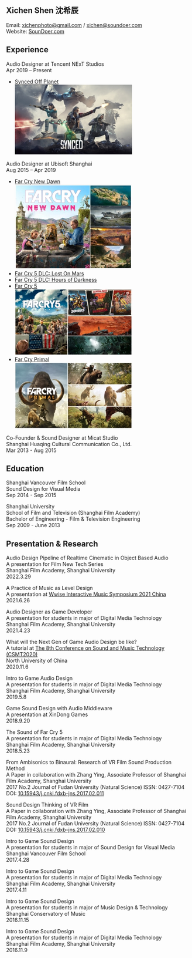 ## Xichen Shen 沈希辰

Email: xichenphoto@gmail.com / xichen@soundoer.com  
Website: [SounDoer.com](https://soundoer.com/)

## Experience

Audio Designer at Tencent NExT Studios  
Apr 2019 – Present  
- [Synced Off Planet](https://www.syncedthegame.com/)  
![Game_Synced](./asset/Game_Synced_320.jpg)

Audio Designer at Ubisoft Shanghai  
Aug 2015 – Apr 2019  
- [Far Cry New Dawn](https://en.wikipedia.org/wiki/Far_Cry_New_Dawn)  
![Game_FarCryNewDawn](./asset/Game_FarCryNewDawn_320.jpg)
- [Far Cry 5 DLC: Lost On Mars](https://en.wikipedia.org/wiki/Far_Cry_5#Downloadable_content)  
- [Far Cry 5 DLC: Hours of Darkness](https://en.wikipedia.org/wiki/Far_Cry_5#Downloadable_content)
- [Far Cry 5](https://en.wikipedia.org/wiki/Far_Cry_5)  
![Game_FarCry5](./asset/Game_FarCry5_320.jpg)
- [Far Cry Primal](https://en.wikipedia.org/wiki/Far_Cry_Primal)  
![Game_FarCryPrimal](./asset/Game_FarCryPrimal_320.jpg)

Co-Founder & Sound Designer at Micat Studio  
Shanghai Huaqing Cultural Communication Co., Ltd.  
Mar 2013 - Aug 2015

## Education

Shanghai Vancouver Film School  
Sound Design for Visual Media  
Sep 2014 - Sep 2015

Shanghai University  
School of Film and Television (Shanghai Film Academy)  
Bachelor of Engineering - Film & Television Engineering  
Sep 2009 - June 2013

## Presentation & Research

Audio Design Pipeline of Realtime Cinematic in Object Based Audio  
A presentation for Film New Tech Series  
Shanghai Film Academy, Shanghai University  
2022.3.29

A Practice of Music as Level Design  
A presentation at [Wwise Interactive Music Symposium 2021 China](https://info.audiokinetic.com/zh-cn/wwise-interactive-music-symposium-2021-china)  
2021.6.26

Audio Designer as Game Developer  
A presentation for students in major of Digital Media Technology  
Shanghai Film Academy, Shanghai University  
2021.4.23

What will the Next Gen of Game Audio Design be like?  
A tutorial at [The 8th Conference on Sound and Music Technology (CSMT2020)](http://www.csmcw-csmt.cn/csmt2020.html)  
North University of China  
2020.11.6

Intro to Game Audio Design  
A presentation for students in major of Digital Media Technology  
Shanghai Film Academy, Shanghai University  
2019.5.8

Game Sound Design with Audio Middleware  
A presentation at XinDong Games  
2018.9.20

The Sound of Far Cry 5  
A presentation for students in major of Digital Media Technology  
Shanghai Film Academy, Shanghai University  
2018.5.23

From Ambisonics to Binaural: Research of VR Film Sound Production Method  
A Paper in collaboration with Zhang Ying, Associate Professor of Shanghai Film Academy, Shanghai University  
2017 No.2 Journal of Fudan University (Natural Science) ISSN: 0427-7104  
DOI: [10.15943/j.cnki.fdxb-jns.2017.02.011](https://www.cnki.net/kcms/doi/10.15943/j.cnki.fdxb-jns.2017.02.011.html)

Sound Design Thinking of VR Film  
A Paper in collaboration with Zhang Ying, Associate Professor of Shanghai Film Academy, Shanghai University  
2017 No.2 Journal of Fudan University (Natural Science) ISSN: 0427-7104  
DOI: [10.15943/j.cnki.fdxb-jns.2017.02.010](https://www.cnki.net/kcms/doi/10.15943/j.cnki.fdxb-jns.2017.02.010.html)

Intro to Game Sound Design  
A presentation for students in major of Sound Design for Visual Media  
Shanghai Vancouver Film School  
2017.4.28

Intro to Game Sound Design  
A presentation for students in major of Digital Media Technology  
Shanghai Film Academy, Shanghai University  
2017.4.11

Intro to Game Sound Design  
A presentation for students in major of Music Design & Technology  
Shanghai Conservatory of Music  
2016.11.15

Intro to Game Sound Design  
A presentation for students in major of Digital Media Technology  
Shanghai Film Academy, Shanghai University  
2016.11.9
